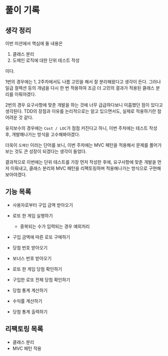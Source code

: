 # 풀이 기록
## 생각 정리
이번 미션에서 핵심에 둘 내용은
1. 클래스 분리
2. 도메인 로직에 대한 단위 테스트 작성

이다.

1번의 경우에는 1, 2주차에서도 나름 고민을 해서 잘 분리해왔다고 생각이 든다. 그러나 일급 컬렉션 등의 개념을 다시 한 번 적용하여 조금 더 고민의 결과가 적용된 클래스 분리를 이뤄야겠다.

2번의 경우 요구사항에 맞춘 개발을 하는 것에 너무 급급하다보니 미흡했던 점이 있다고 생각된다. TDD의 장점과 이유를 논리적으로는 알고 있으면서도, 실제로 적용하기란 참 어려운 것 같다.

유지보수의 경우에는 `Cost / LOC`가 점점 커진다고 하니, 이번 주차에는 테스트 작성 후, 개발해나가는 방식을 고수해봐야겠다.

더욱이 `도메인` 이라는 단어를 보니, 이번 주차에는 MVC 패턴을 적용해서 문제를 풀어가보는 것도 큰 성장이 되겠다는 생각이 들었다.

결과적으로 이번에는 단위 테스트를 가장 먼저 작성한 후에, 요구사항에 맞춘 개발을 먼저 이뤄내고, 클래스 분리와 MVC 패턴을 리팩토링하며 적용해나가는 방식으로 구현해보아야겠다. 

## 기능 목록
- 사용자로부터 구입 금액 받아오기


- 로또 한 게임 실행하기
  - 중복되는 수가 입력되는 경우 예외처리

- 구입 금액에 따른 로또 구매하기


- 당첨 번호 받아오기
- 보너스 번호 받아오기


- 로또 한 게임 당첨 확인하기
- 구입한 로또 전체 당첨 확인하기


- 당첨 통계 계산하기
- 수익률 계산하기
- 당첨 통계 출력하기

## 리팩토링 목록
- 클래스 분리
- MVC 패턴 적용
